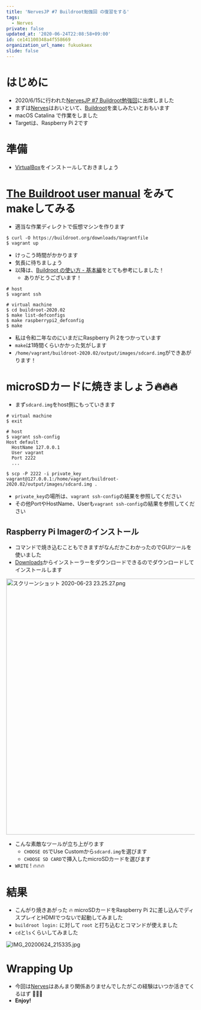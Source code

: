 ```yaml
---
title: 'NervesJP #7 Buildroot勉強回 の復習をする'
tags:
  - Nerves
private: false
updated_at: '2020-06-24T22:08:58+09:00'
id: ce141100348a4f558669
organization_url_name: fukuokaex
slide: false
---
```

# はじめに
- 2020/6/15に行われた[NervesJP #7 Buildroot勉強回](https://nerves-jp.connpass.com/event/178989/)に出席しました
- まずは[Nerves](https://www.nerves-project.org/)はおいといて、[Buildroot](https://buildroot.org/)を楽しみたいとおもいます
- macOS Catalina で作業をしました
- Targetは、Raspberry Pi 2です

# 準備
- [VirtualBox](https://www.virtualbox.org/)をインストールしておきましょう

# [The Buildroot user manual](https://buildroot.org/downloads/manual/manual.html) をみてmakeしてみる

- 適当な作業ディレクトで仮想マシンを作ります

```
$ curl -O https://buildroot.org/downloads/Vagrantfile
$ vagrant up
```

- けっこう時間がかかります
- 気長に待ちましょう
- 以降は、[Buildroot の使い方 - 基本編](https://qiita.com/pu_ri/items/75c80e388c79fe0d3f0b)をとても参考にしました！
    - ありがとうございます！

```
# host
$ vagrant ssh

# virtual machine
$ cd buildroot-2020.02
$ make list-defconfigs
$ make raspberrypi2_defconfig
$ make
```

- 私は令和二年なのにいまだにRaspberry Pi 2をつかっています
- `make`は1時間くらいかかった気がします
- `/home/vagrant/buildroot-2020.02/output/images/sdcard.img`ができあがります！

# microSDカードに焼きましょう:fire::fire::fire:

- まず`sdcard.img`をhost側にもっていきます

```
# virtual machine
$ exit

# host
$ vagrant ssh-config
Host default
  HostName 127.0.0.1
  User vagrant
  Port 2222
  ...

$ scp -P 2222 -i private_key vagrant@127.0.0.1:/home/vagrant/buildroot-2020.02/output/images/sdcard.img .
```

- `private_key`の場所は、`vagrant ssh-config`の結果を参照してください
- その他PortやHostName、Userも`vagrant ssh-config`の結果を参照してください

## Raspberry Pi Imagerのインストール
- コマンドで焼き込むこともできますがなんだかこわかったのでGUIツールを使いました
- [Downloads](https://www.raspberrypi.org/downloads/)からインストーラーをダウンロードできるのでダウンロードしてインストールします

<img width="682" alt="スクリーンショット 2020-06-23 23.25.27.png" src="https://qiita-image-store.s3.ap-northeast-1.amazonaws.com/0/131808/d467926d-f97c-e8a3-7eca-66826851a86c.png">

- こんな素敵なツールが立ち上がります
    - `CHOOSE OS`でUse Customから`sdcard.img`を選びます
    - `CHOOSE SD CARD`で挿入したmicroSDカードを選びます
- `WRITE` ! :fire::fire::fire:

# 結果
- こんがり焼きあがった :fire: microSDカードをRaspberry Pi 2に差し込んでディスプレイとHDMIでつないで起動してみました
- `buildroot login:` に対して `root` と打ち込むとコマンドが使えました
- `cd`と`ls`くらいしてみました

![IMG_20200624_215335.jpg](https://qiita-image-store.s3.ap-northeast-1.amazonaws.com/0/131808/dd5c982a-69fd-9faf-f794-b091602847b1.jpeg)




# Wrapping Up
- 今回は[Nerves](https://www.nerves-project.org/)はあんまり関係ありませんでしたがこの経験はいつか活きてくるはず :rocket::rocket::rocket: 
- **Enjoy!**



